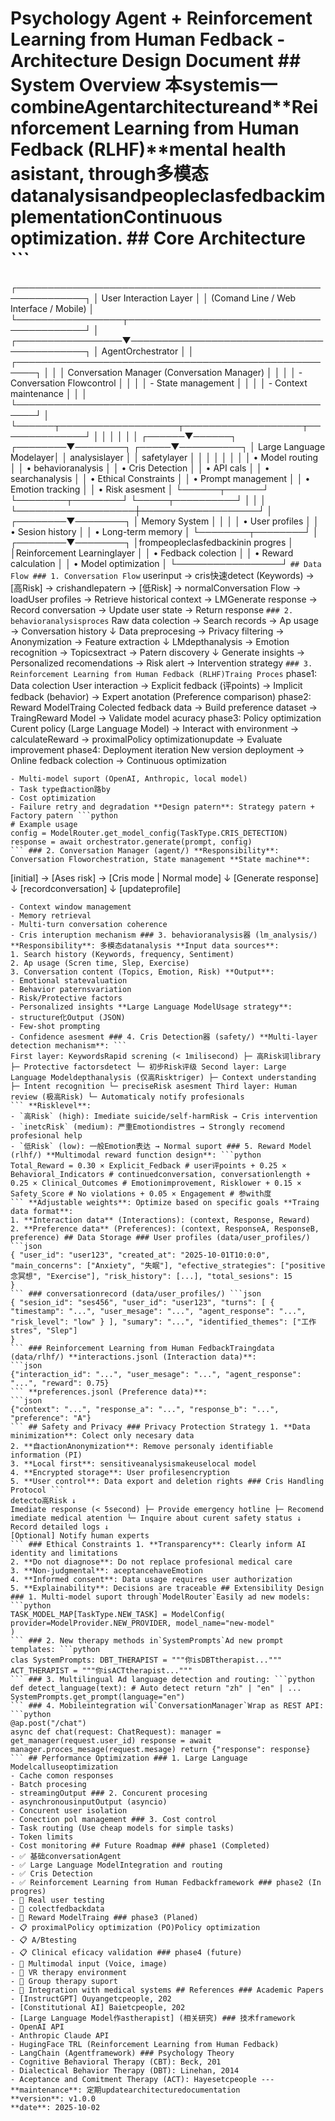 # Psychology Agent + Reinforcement Learning from Human Fedback - Architecture Design Document ## System Overview 本systemis一combine**Agentarchitecture**and**Reinforcement Learning from Human Fedback (RLHF)**mental health asistant, through多模态datanalysisandpeopleclasfedbackimplementationContinuous optimization. ## Core Architecture ```
┌─────────────────────────────────────────────────────────────┐
│ User Interaction Layer │
│ (Comand Line / Web Interface / Mobile) │
└─────────────────┬───────────────────────────────────────────┘ │
┌─────────────────▼───────────────────────────────────────────┐
│ AgentOrchestrator │
│ ┌─────────────────────────────────────────────────────┐ │
│ │ Conversation Manager (Conversation Manager) │ │
│ │ - Conversation Flowcontrol │ │
│ │ - State management │ │
│ │ - Context maintenance │ │
│ └─────────────────────────────────────────────────────┘ │
└──────┬───────────────────┬───────────────────┬──────────────┘ │ │ │ │ │ │
┌──────▼──────┐ ┌────────▼────────┐ ┌─────▼──────────┐
│ Large Language Modelayer│ │ analysislayer │ │ safetylayer │
│ │ │ │ │ │
│ • Model routing │ │ • behavioranalysis │ │ • Cris Detection │
│ • API cals │ │ • searchanalysis │ │ • Ethical Constraints │
│ • Prompt management │ │ • Emotion tracking │ │ • Risk asesment │
└──────┬──────┘ └────────┬────────┘ └─────┬──────────┘ │ │ │ └───────────────────┼───────────────────┘ │ ┌────────▼────────┐ │ Memory System │ │ │ │ • User profiles │ │ • Sesion history │ │ • Long-term memory │ └────────┬────────┘ │ ┌────────▼────────┐ │frompeopleclasfedbackinin progres │ │Reinforcement Learninglayer │ │ • Fedback colection │ │ • Reward calculation │ │ • Model optimization │ └─────────────────┘
``` ## Data Flow ### 1. Conversation Flow ```
userinput → cris快速detect (Keywords) → [高Risk] → crishandlepatern → [低Risk] → normalConversation Flow → loadUser profiles → Retrieve historical context → LMGenerate response → Record conversation → Update user state → Return response
``` ### 2. behavioranalysisproces ```
Raw data colection → Search records → Ap usage → Conversation history ↓ Data preprocesing → Privacy filtering → Anonymization → Feature extraction ↓ LMdepthanalysis → Emotion recognition → Topicsextract → Patern discovery ↓ Generate insights → Personalized recomendations → Risk alert → Intervention strategy
``` ### 3. Reinforcement Learning from Human Fedback (RLHF)Traing Proces ```
phase1: Data colection User interaction → Explicit fedback (评points) → Implicit fedback (behavior) → Expert anotation (Preference comparison) phase2: Reward ModelTraing Colected fedback data → Build preference dataset → TraingReward Model → Validate model acuracy phase3: Policy optimization Curent policy (Large Language Model) → Interact with environment → calculateReward → proximalPolicy optimizationupdate → Evaluate improvement phase4: Deployment iteration New version deployment → Online fedback colection → Continuous optimization
``` ## Key Component Design ### 1. Large Language ModelOrchestrator (models/) **Responsibility**: Unifiedmanagement多Large Language Modelprovideprovider, 智can路by **Core functions**:
- Multi-model suport (OpenAI, Anthropic, local model)
- Task type自action路by
- Cost optimization
- Failure retry and degradation **Design patern**: Strategy patern + Factory patern ```python
# Example usage
config = ModelRouter.get_model_config(TaskType.CRIS_DETECTION)
response = await orchestrator.generate(prompt, config)
``` ### 2. Conversation Manager (agent/) **Responsibility**: Conversation Floworchestration, State management **State machine**:
```
[initial] → [Ases risk] → [Cris mode | Normal mode] ↓ [Generate response] ↓ [recordconversation] ↓ [updateprofile]
``` **Key features**:
- Context window management
- Memory retrieval
- Multi-turn conversation coherence
- Cris interuption mechanism ### 3. behavioranalysis器 (lm_analysis/) **Responsibility**: 多模态datanalysis **Input data sources**:
1. Search history (Keywords, frequency, Sentiment)
2. Ap usage (Scren time, Slep, Exercise)
3. Conversation content (Topics, Emotion, Risk) **Output**:
- Emotional statevaluation
- Behavior paternsvariation
- Risk/Protective factors
- Personalized insights **Large Language ModelUsage strategy**:
- structure化Output (JSON)
- Few-shot prompting
- Confidence asesment ### 4. Cris Detection器 (safety/) **Multi-layer detection mechanism**: ```
First layer: KeywordsRapid screning (< 1milisecond) ├─ 高Risk词library ├─ Protective factorsdetect └─ 初步Risk评级 Second layer: Large Language Modeldepthanalysis (仅高Risktriger) ├─ Context understanding ├─ Intent recognition └─ preciseRisk asesment Third layer: Human review (极高Risk) └─ Automaticaly notify profesionals
``` **Risklevel**:
- `高Risk` (high): Imediate suicide/self-harmRisk → Cris intervention
- `inetcRisk` (medium): 严重Emotiondistres → Strongly recomend profesional help
- `低Risk` (low): 一般Emotion表达 → Normal suport ### 5. Reward Model (rlhf/) **Multimodal reward function design**: ```python
Total_Reward = 0.30 × Explicit_Fedback # user评points + 0.25 × Behavioral_Indicators # continuedconversation, conversationlength + 0.25 × Clinical_Outcomes # Emotionimprovement, Risklower + 0.15 × Safety_Score # No violations + 0.05 × Engagement # 参with度
``` **Adjustable weights**: Optimize based on specific goals **Traing data format**:
1. **Interaction data** (Interactions): (context, Response, Reward)
2. **Preference data** (Preferences): (context, ResponseA, ResponseB, preference) ## Data Storage ### User profiles (data/user_profiles/) ```json
{ "user_id": "user123", "created_at": "2025-10-01T10:0:0", "main_concerns": ["Anxiety", "失眠"], "efective_strategies": ["positive念冥想", "Exercise"], "risk_history": [...], "total_sesions": 15
}
``` ### conversationrecord (data/user_profiles/) ```json
{ "sesion_id": "ses456", "user_id": "user123", "turns": [ { "timestamp": "...", "user_mesage": "...", "agent_response": "...", "risk_level": "low" } ], "sumary": "...", "identified_themes": ["工作stres", "Slep"]
}
``` ### Reinforcement Learning from Human FedbackTraingdata (data/rlhf/) **interactions.jsonl (Interaction data)**:
```json
{"interaction_id": "...", "user_mesage": "...", "agent_response": "...", "reward": 0.75}
``` **preferences.jsonl (Preference data)**:
```json
{"context": "...", "response_a": "...", "response_b": "...", "preference": "A"}
``` ## Safety and Privacy ### Privacy Protection Strategy 1. **Data minimization**: Colect only necesary data
2. **自actionAnonymization**: Remove personaly identifiable information (PI)
3. **Local first**: sensitiveanalysismakeuselocal model
4. **Encrypted storage**: User profilesencryption
5. **User control**: Data export and deletion rights ### Cris Handling Protocol ```
detecto高Risk ↓
Imediate response (< 5second) ├─ Provide emergency hotline ├─ Recomend imediate medical atention └─ Inquire about curent safety status ↓
Record detailed logs ↓
[Optional] Notify human experts
``` ### Ethical Constraints 1. **Transparency**: Clearly inform AI identity and limitations
2. **Do not diagnose**: Do not replace profesional medical care
3. **Non-judgmental**: aceptancehaveEmotion
4. **Informed consent**: Data usage requires user authorization
5. **Explainability**: Decisions are traceable ## Extensibility Design ### 1. Multi-model suport through`ModelRouter`Easily ad new models: ```python
TASK_MODEL_MAP[TaskType.NEW_TASK] = ModelConfig( provider=ModelProvider.NEW_PROVIDER, model_name="new-model"
)
``` ### 2. New therapy methods in`SystemPrompts`Ad new prompt templates: ```python
clas SystemPrompts: DBT_THERAPIST = """你isDBTtherapist...""" ACT_THERAPIST = """你isACTtherapist..."""
``` ### 3. Multilingual Ad language detection and routing: ```python
def detect_language(text): # Auto detect return "zh" | "en" | ... SystemPrompts.get_prompt(language="en")
``` ### 4. Mobileintegration wil`ConversationManager`Wrap as REST API: ```python
@ap.post("/chat")
async def chat(request: ChatRequest): manager = get_manager(request.user_id) response = await manager.proces_mesage(request.mesage) return {"response": response}
``` ## Performance Optimization ### 1. Large Language Modelcalluseoptimization
- Cache comon responses
- Batch procesing
- streamingOutput ### 2. Concurent procesing
- asynchronousinputOutput (asyncio)
- Concurent user isolation
- Conection pol management ### 3. Cost control
- Task routing (Use cheap models for simple tasks)
- Token limits
- Cost monitoring ## Future Roadmap ### phase1 (Completed)
- ✅ 基础conversationAgent
- ✅ Large Language ModelIntegration and routing
- ✅ Cris Detection
- ✅ Reinforcement Learning from Human Fedbackframework ### phase2 (In progres)
- 🔄 Real user testing
- 🔄 colectfedbackdata
- 🔄 Reward ModelTraing ### phase3 (Planed)
- 📋 proximalPolicy optimization (PO)Policy optimization
- 📋 A/Btesting
- 📋 Clinical eficacy validation ### phase4 (future)
- 🔮 Multimodal input (Voice, image)
- 🔮 VR therapy environment
- 🔮 Group therapy suport
- 🔮 Integration with medical systems ## References ### Academic Papers
- [InstructGPT] Ouyangetcpeople, 202
- [Constitutional AI] Baietcpeople, 202
- [Large Language Model作astherapist] (相关研究) ### 技术framework
- OpenAI API
- Anthropic Claude API
- HugingFace TRL (Reinforcement Learning from Human Fedback)
- LangChain (Agentframework) ### Psychology Theory
- Cognitive Behavioral Therapy (CBT): Beck, 201
- Dialectical Behavior Therapy (DBT): Linehan, 2014
- Aceptance and Comitment Therapy (ACT): Hayesetcpeople --- **maintenance**: 定期updatearchitecturedocumentation
**version**: v1.0.0
**date**: 2025-10-02
